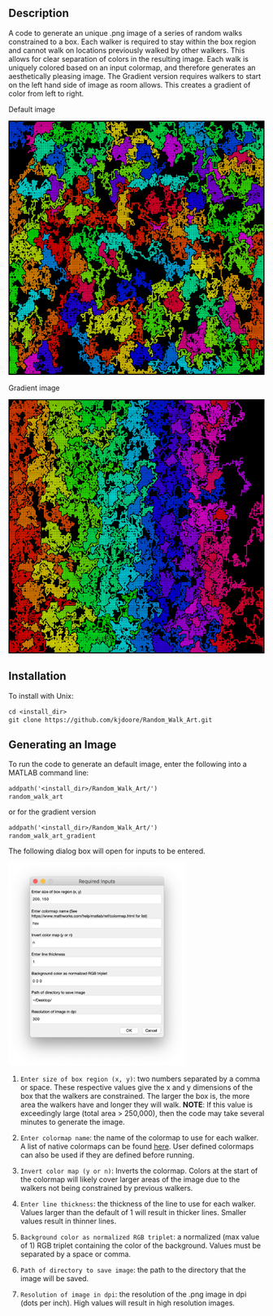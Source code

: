 ## Description ##
A code to generate an unique .png image of a series of random walks constrained to a box. 
Each walker is required to stay within the box region and cannot walk on locations 
previously walked by other walkers. This allows for clear separation of colors in the 
resulting image. Each walk is uniquely colored based on an input colormap, and therefore 
generates an aesthetically pleasing image. The Gradient version requires walkers to start
on the left hand side of image as room allows. This creates a gradient of color from left
to right.


Default image

<img src="images/Random_walk_art.png" height=500/>

Gradient image

<img src="images/Random_walk_art_gradient.png" height=500/>

## Installation ##

To install with Unix:
```
cd <install_dir>
git clone https://github.com/kjdoore/Random_Walk_Art.git
```


## Generating an Image ##

To run the code to generate an default image, enter the following into a MATLAB command line:
```
addpath('<install_dir>/Random_Walk_Art/')
random_walk_art
```
or for the gradient version
```
addpath('<install_dir>/Random_Walk_Art/')
random_walk_art_gradient
```

The following dialog box will open for inputs to be entered.

<img src="images/dialog_box.png" height=400/>

1. `Enter size of box region (x, y)`: two numbers separated by a comma or space. These 
respective values give the x and y dimensions of the box that the walkers are constrained. 
The larger the box is, the more area the walkers have and longer they will walk.
**NOTE**: If this value is exceedingly large (total area > 250,000), then the code may take 
several minutes to generate the image. 

2. `Enter colormap name`: the name of the colormap to use for each walker. A list of native
colormaps can be found [here](https://www.mathworks.com/help/matlab/ref/colormap.html). User
defined colormaps can also be used if they are defined before running.

3. `Invert color map (y or n)`: Inverts the colormap. Colors at the start of the colormap
will likely cover larger areas of the image due to the walkers not being constrained by
previous walkers.

4. `Enter line thickness`: the thickness of the line to use for each walker. Values larger
than the default of 1 will result in thicker lines. Smaller values result in thinner lines.

5. `Background color as normalized RGB triplet`: a normalized (max value of 1) RGB triplet
containing the color of the background. Values must be separated by a space or comma.

6. `Path of directory to save image`: the path to the directory that the image will be 
saved.

7. `Resolution of image in dpi`: the resolution of the .png image in dpi (dots per inch). 
High values will result in high resolution images.

